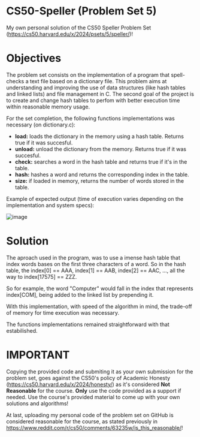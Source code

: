 # CS50-Speller (Problem Set 5)
My own personal solution of the CS50 Speller Problem Set (https://cs50.harvard.edu/x/2024/psets/5/speller/)!

# Objectives
The problem set consists on the implementation of a program that spell-checks a text file based on a dictionary file. This problem aims at understanding and improving the use of data structures (like hash tables and linked lists) and file management in C. The second goal of the project is to create and change hash tables to perfom with better execution time within reasonable memory usage.

For the set completion, the following functions implementations was necessary (on dictionary.c):

* **load:** loads the dictionary in the memory using a hash table. Returns true if it was succesful.
* **unload:** unload the dictionary from the memory. Returns true if it was succesful.
* **check:** searches a word in the hash table and returns true if it's in the table.
* **hash:** hashes a word and returns the corresponding index in the table.
* **size:** if loaded in memory, returns the number of words stored in the table.

Example of expected output (time of execution varies depending on the implementation and system specs):

![image](https://github.com/user-attachments/assets/ab4b18ca-2750-45a1-8218-0735f26f5bef)


# Solution
The aproach used in the program, was to use a imense hash table that index words bases on the first three characters of a word. So in the hash table, the index[0] == AAA, index[1] == AAB, index[2] == AAC, ..., all the way to index[17575] == ZZZ. 

So for example, the word "Computer" would fall in the index that represents index[COM], being added to the linked list by prepending it.

With this implementation, with speed of the algorithm in mind, the trade-off of memory for time execution was necessary.

The functions implementations remained straightforward with that estabilished.

# IMPORTANT
Copying the provided code and submiting it as your own submission for the problem set, goes against the CS50's policy of Academic Honesty (https://cs50.harvard.edu/x/2024/honesty/) as it's considered **Not Reasonable** for the course. **Only** use the code provided as a support if needed. Use the course's provided material to come up with your own solutions and algorithms!

At last, uploading my personal code of the problem set on GitHub is considered reasonable for the course, as stated previously in https://www.reddit.com/r/cs50/comments/63235w/is_this_reasonable/!
